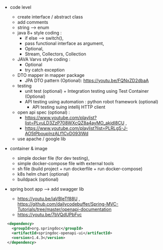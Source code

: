 - code level
    - create interface / abstract class
    - add comments
    - string --> enum 
    - java 8+ style coding : 
        - if else --> switch(),
        - pass functional interface as argument, 
        - Optional, 
        - Stream, Collectors, Collection
    - JAVA Varvs style coding :
      - Optional
      - try catch exception
    - DTO mapper in mapper package 
      - JPA DTO pattern (Optional): https://youtu.be/FQNxZD2dbaA 
    - testing
        - unit test (optional) + Integration testing using Test Container (Optional) 
        - API testing using automation : python robot framework (optional)
          - API testing suing intellij HTTP client
    - open api spec (optional) : 
        - https://www.youtube.com/playlist?list=PLvuLD3ZzP708WXcQZ8a4ayMO_akidI8CU , 
        - https://www.youtube.com/playlist?list=PLRLgS-J-AO5tPboupInzALf1CvD093lWd
    - use apache / google lib
- container & image
    - simple docker file (for dev testing), 
    - simple docker-compose file with external tools
    - sh file (build project + run dockerfile + run docker-compose)
    - k8s helm chart (optional)
    - buildpack (optional)
    
- spring boot app --> add swagger lib 
    - https://youtu.be/iaVBleTf88U , https://github.com/dailycodebuffer/Spring-MVC-Tutorials/tree/master/openapi-documentation
    - https://youtu.be/7bVQdUPbFvc
```xml
  <dependency>
    <groupId>org.springdoc</groupId>
    <artifactId>springdoc-openapi-ui</artifactId>
    <version>1.4.3</version>
  </dependency>
  ```
